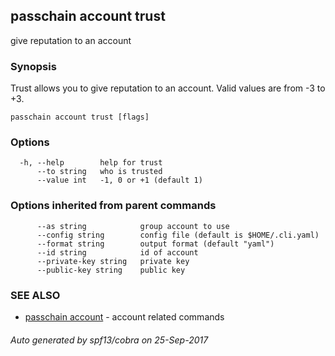 ## passchain account trust

give reputation to an account

### Synopsis


Trust allows you to give reputation to an account. Valid values are from -3 to +3.

```
passchain account trust [flags]
```

### Options

```
  -h, --help        help for trust
      --to string   who is trusted
      --value int   -1, 0 or +1 (default 1)
```

### Options inherited from parent commands

```
      --as string            group account to use
      --config string        config file (default is $HOME/.cli.yaml)
      --format string        output format (default "yaml")
      --id string            id of account
      --private-key string   private key
      --public-key string    public key
```

### SEE ALSO
* [passchain account](passchain_account.md)	 - account related commands

###### Auto generated by spf13/cobra on 25-Sep-2017
